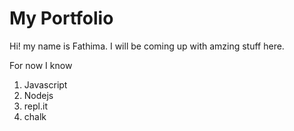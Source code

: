 # My Portfolio
Hi! my name is Fathima. I will be coming up with amzing stuff here.

For now I know
1. Javascript
1. Nodejs
1. repl.it
1. chalk